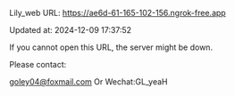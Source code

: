Lily_web URL: https://ae6d-61-165-102-156.ngrok-free.app

Updated at: 2024-12-09 17:37:52

If you cannot open this URL, the server might be down.

Please contact: 

goley04@foxmail.com Or Wechat:GL_yeaH